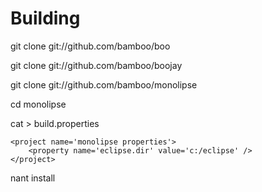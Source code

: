 # Building #

git clone git://github.com/bamboo/boo

git clone git://github.com/bamboo/boojay

git clone git://github.com/bamboo/monolipse

cd monolipse

cat > build.properties

	<project name='monolipse properties'>
		<property name='eclipse.dir' value='c:/eclipse' />
	</project>
	
nant install




